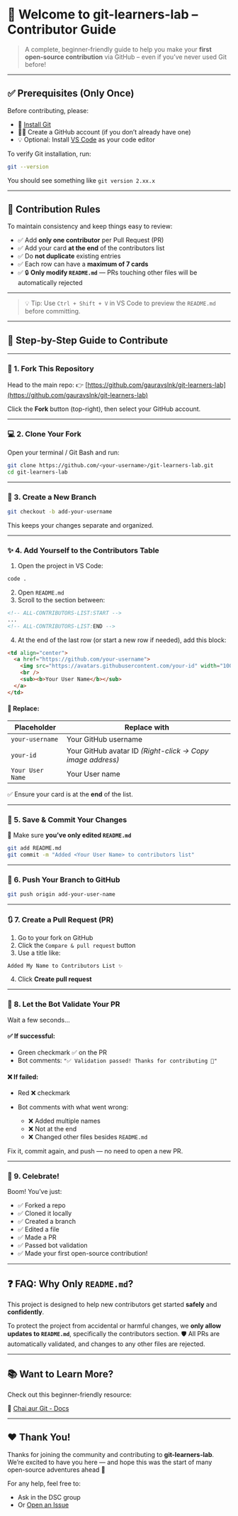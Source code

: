 # 🌱 Welcome to git-learners-lab – Contributor Guide

> A complete, beginner-friendly guide to help you make your **first open-source contribution** via GitHub – even if you’ve never used Git before!

---

## ✅ Prerequisites (Only Once)

Before contributing, please:

- 🔧 [Install Git](https://git-scm.com/downloads)
- 🧑‍💻 Create a GitHub account (if you don’t already have one)
- 💡 Optional: Install [VS Code](https://code.visualstudio.com/) as your code editor

To verify Git installation, run:

```bash
git --version
````

You should see something like `git version 2.xx.x`

---

## 📜 Contribution Rules

To maintain consistency and keep things easy to review:

* ✅ Add **only one contributor** per Pull Request (PR)
* ✅ Add your card **at the end** of the contributors list
* ✅ Do **not duplicate** existing entries
* ✅ Each row can have a **maximum of 7 cards**
* ✅ 🔒 **Only modify `README.md`** — PRs touching other files will be automatically rejected

---

> 💡 Tip: Use `Ctrl + Shift + V` in VS Code to preview the `README.md` before committing.

---

## 📝 Step-by-Step Guide to Contribute

---

### 🔁 1. Fork This Repository

Head to the main repo:
👉 [https://github.com/gauravslnk/git-learners-lab](https://github.com/gauravslnk/git-learners-lab)

Click the **Fork** button (top-right), then select your GitHub account.

---

### 💻 2. Clone Your Fork

Open your terminal / Git Bash and run:

```bash
git clone https://github.com/<your-username>/git-learners-lab.git
cd git-learners-lab
```

---

### 🌿 3. Create a New Branch

```bash
git checkout -b add-your-username
```

This keeps your changes separate and organized.

---

### ✨ 4. Add Yourself to the Contributors Table

1. Open the project in VS Code:

```bash
code .
```

2. Open `README.md`
3. Scroll to the section between:

```html
<!-- ALL-CONTRIBUTORS-LIST:START -->
...
<!-- ALL-CONTRIBUTORS-LIST:END -->
```

4. At the end of the last row (or start a new row if needed), add this block:

```html
<td align="center">
  <a href="https://github.com/your-username">
    <img src="https://avatars.githubusercontent.com/your-id" width="100px;" alt="Your User Name" />
    <br />
    <sub><b>Your User Name</b></sub>
  </a>
</td>
```

#### 🔁 Replace:

| Placeholder     | Replace with                                               |
| --------------- | ---------------------------------------------------------- |
| `your-username` | Your GitHub username                                       |
| `your-id`       | Your GitHub avatar ID *(Right-click → Copy image address)* |
| `Your User Name`| Your User name                                             |

✅ Ensure your card is at the **end** of the list.

---

### 💾 5. Save & Commit Your Changes

🛑 Make sure **you’ve only edited `README.md`**

```bash
git add README.md
git commit -m "Added <Your User Name> to contributors list"
```

---

### 🚀 6. Push Your Branch to GitHub

```bash
git push origin add-your-user-name
```

---

### 🔃 7. Create a Pull Request (PR)

1. Go to your fork on GitHub
2. Click the `Compare & pull request` button
3. Use a title like:

```text
Added My Name to Contributors List ✨
```

4. Click **Create pull request**

---

### 🤖 8. Let the Bot Validate Your PR

Wait a few seconds...

#### ✅ If successful:

* Green checkmark ✅ on the PR
* Bot comments: `"✅ Validation passed! Thanks for contributing 💫"`

#### ❌ If failed:

* Red ❌ checkmark
* Bot comments with what went wrong:

  * ❌ Added multiple names
  * ❌ Not at the end
  * ❌ Changed other files besides `README.md`

Fix it, commit again, and push — no need to open a new PR.

---

### 🎉 9. Celebrate!

Boom! You’ve just:

* ✅ Forked a repo
* ✅ Cloned it locally
* ✅ Created a branch
* ✅ Edited a file
* ✅ Made a PR
* ✅ Passed bot validation
* ✅ Made your first open-source contribution!

---

## ❓ FAQ: Why Only `README.md`?

This project is designed to help new contributors get started **safely** and **confidently**.

To protect the project from accidental or harmful changes, we **only allow updates to `README.md`**, specifically the contributors section.
🛡️ All PRs are automatically validated, and changes to any other files are rejected.

---

## 📚 Want to Learn More?

Check out this beginner-friendly resource:

📘 [Chai aur Git - Docs](https://docs.chaicode.com/youtube/chai-aur-git/introduction/)

---

## ❤️ Thank You!

Thanks for joining the community and contributing to **git-learners-lab**. We’re excited to have you here — and hope this was the start of many open-source adventures ahead 🚀

For any help, feel free to:

* Ask in the DSC group
* Or [Open an Issue](https://github.com/gauravslnk/git-learners-lab/issues)

